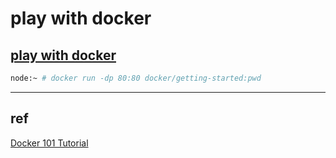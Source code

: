 # play with docker

## [play with docker](https://labs.play-with-docker.com/)


```bash
node:~ # docker run -dp 80:80 docker/getting-started:pwd
```


---

## ref

[Docker 101 Tutorial](https://www.docker.com/101-tutorial)

